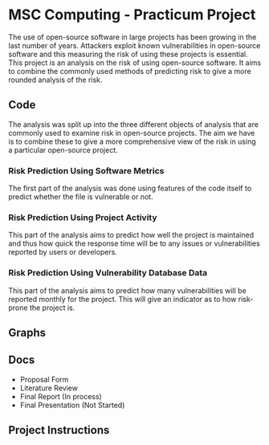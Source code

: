 # MSC Computing - Practicum Project

The use of open-source software in large projects has been growing in the last number of years. Attackers exploit known vulnerabilities in open-source software and this measuring the risk of using these projects is essential. This project is an analysis on the risk of using open-source software. It aims to combine the commonly used methods of predicting risk to give a more rounded analysis of the risk.

## Code 

The analysis was split up into the three different objects of analysis that are commonly used to examine risk in open-source projects. The aim we have is to combine these to give a more comprehensive view of the risk in using a particular open-source project.

### Risk Prediction Using Software Metrics

The first part of the analysis was done using features of the code itself to predict whether the file is vulnerable or not.

### Risk Prediction Using Project Activity

This part of the analysis aims to predict how well the project is maintained and thus how quick the response time will be to any issues or vulnerabilities reported by users or developers.

### Risk Prediction Using Vulnerability Database Data

This part of the analysis aims to predict how many vulnerabilities will be reported monthly for the project. This will give an indicator as to how risk-prone the project is.

## Graphs


## Docs

- Proposal Form
- Literature Review
- Final Report (In process)
- Final Presentation (Not Started)

## Project Instructions
